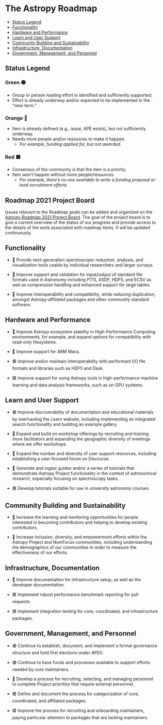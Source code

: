 # The Astropy Roadmap

- [Status Legend](#Status-Legend)
- [Functionality](#Functionality)
- [Hardware and Performance](#Hardware-and-Performance)
- [Learn and User Support](#Learn-and-User-Support)
- [Community Building and Sustainability](#Community-Building-and-Sustainability)
- [Infrastructure, Documentation](#Infrastructure-Documentation)
- [Government, Management, and Personnel](#government-management-and-personnel)


## Status Legend

### Green :green_circle:
- Group or person leading effort is identified and sufficiently supported.
- Effort is already underway and/or expected to be implemented in the “near term.”

### Orange :large_orange_diamond:    
- Item is already defined (e.g., issue, APE exists), but not sufficiently underway.
- Needs more people and/or resources to make it happen. 
  - *For example, funding applied for, but not awarded.*
  
### Red :red_square:  
- Consensus of the community is that the item is a priority.
- Item won’t happen without more people/resources.
  - *For example, there’s no one available to write a funding proposal or lead recruitment efforts.*
  
## Roadmap 2021 Project Board

Issues relevant to the Roadmap goals can be added and organized on the [Astropy Roadmap 2021 Project Board](https://github.com/orgs/astropy/projects/7). The goal of the project board is to give a current overview of the status of our progress and provide access to the details of the work associated with roadmap items. It will be updated continuously.

## Functionality

- :large_orange_diamond: Provide next-generation spectroscopic reduction, analysis, and visualization tools usable by individual researchers and larger surveys.

- :large_orange_diamond: Improve support and validation for input/output of standard file formats used in Astronomy including FITS, ASDF, HDF5, and ECSV as well as compression handling and enhanced support for large tables.

- :large_orange_diamond: Improve interoperability and compatibility, while reducing duplication, amongst Astropy-affiliated packages and other community standard software.

## Hardware and Performance

- :large_orange_diamond: Improve Astropy ecosystem stability in High-Performance Computing environments, for example, and expand options for compatibility with read-only filesystems.

- :large_orange_diamond: Improve support for ARM Macs.

- :red_square: Improve and/or maintain interoperability with performant I/O file formats and libraries such as HDF5 and Dask.

- :red_square: Improve support for using Astropy tools in high-performance machine learning and data analysis frameworks, such as on GPU systems.

## Learn and User Support 

- :green_circle: Improve discoverability of documentation and educational materials by overhauling the Learn website, including implementing an integrated search functionality and building an example gallery.

- :large_orange_diamond: Expand and build on workshop offerings by recruiting and training more facilitators and expanding the geographic diversity of meetings where we offer workshops. 

- :large_orange_diamond: Expand the number and diversity of user support resources, including establishing a user-focused forum on Discourse.

- :large_orange_diamond: Generate and ingest guides and/or a series of tutorials that demonstrate Astropy Project functionality in the context of astronomical research, especially focusing on spectroscopy tasks.

- :red_square: Develop tutorials suitable for use in university astronomy courses. 

## Community Building and Sustainability

- :large_orange_diamond: Increase the learning and mentoring opportunities for people interested in becoming contributors and helping to develop existing contributors.

- :large_orange_diamond: Increase inclusion, diversity, and empowerment efforts within the Astropy Project and NumFocus communities, including understanding the demographics of our communities in order to measure the effectiveness of our efforts.

## Infrastructure, Documentation

- :large_orange_diamond: Improve documentation for infrastructure setup, as well as the developer documentation.

- :red_square: Implement robust performance benchmark reporting for pull requests.

- :red_square: Implement integration testing for core, coordinated, and infrastructure packages.

## Government, Management, and Personnel

- :green_circle: Continue to establish, document, and implement a formal governance structure and hold first elections under APE0.

- :green_circle: Continue to have funds and processes available to support efforts needed by core maintainers.

- :large_orange_diamond: Develop a process for recruiting, selecting, and managing personnel to complete Project priorities that require external personnel.

- :red_square: Define and document the process for categorization of core, coordinated, and affiliated packages.

- :red_square: Improve the process for recruiting and onboarding maintainers, paying particular attention to packages that are lacking maintainers.

  


